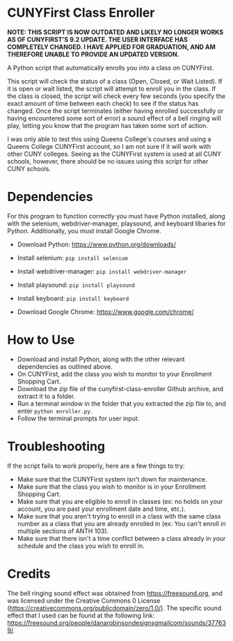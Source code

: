# CUNYFirst Class Enroller
**NOTE: THIS SCRIPT IS NOW OUTDATED AND LIKELY NO LONGER WORKS AS OF CUNYFIRST'S 9.2 UPDATE. THE USER INTERFACE HAS COMPLETELY CHANGED. I HAVE APPLIED FOR GRADUATION, AND AM THEREFORE UNABLE TO PROVIDE AN UPDATED VERSION.** 

A Python script that automatically enrolls you into a class on CUNYFirst. 

This script will check the status of a class (Open, Closed, or Wait Listed). If it is open or wait listed, the script will attempt to enroll you in the class. If the class is closed, the script will check every few seconds (you specify the exact amount of time between each check) to see if the status has changed. Once the script terminates (either having enrolled successfully or having encountered some sort of error) a sound effect of a bell ringing will play, letting you know that the program has taken some sort of action.

I was only able to test this using Queens College's courses and using a Queens College CUNYFirst account, so I am not sure if it will work with other CUNY colleges. Seeing as the CUNYFirst system is used at all CUNY schools, however, there should be no issues using this script for other CUNY schools. 

# Dependencies 
For this program to function correctly you must have Python installed, along with the selenium, webdriver-manager, playsound, and keyboard libaries for Python. Additionally, you must install Google Chrome.

- Download Python: https://www.python.org/downloads/
- Install selenium: `pip install selenium`
- Install webdriver-manager: `pip install webdriver-manager`
- Install playsound: `pip install playsound`
- Install keyboard: `pip install keyboard`

- Download Google Chrome: https://www.google.com/chrome/

# How to Use 
- Download and install Python, along with the other relevant dependencies as outlined above. 
- On CUNYFirst, add the class you wish to monitor to your Enrollment Shopping Cart. 
- Download the zip file of the cunyfirst-class-enroller Github archive, and extract it to a folder. 
- Run a terminal window in the folder that you extracted the zip file to, and enter `python enroller.py`.
- Follow the terminal prompts for user input. 

# Troubleshooting
If the script fails to work properly, here are a few things to try: 

- Make sure that the CUNYFirst system isn't down for maintenance.
- Make sure that the class you wish to monitor is in your Enrollment Shopping Cart.
- Make sure that you are eligible to enroll in classes (ex: no holds on your account, you are past your enrollment date and time, etc.).  
- Make sure that you aren't trying to enroll in a class with the same class number as a class that you are already enrolled in (ex: You can't enroll in multiple sections of ANTH 103). 
- Make sure that there isn't a time conflict between a class already in your schedule and the class you wish to enroll in. 

# Credits
The bell ringing sound effect was obtained from https://freesound.org, and was licensed under the Creative Commons 0 License (https://creativecommons.org/publicdomain/zero/1.0/). The specific sound effect that I used can be found at the following link: https://freesound.org/people/danarobinsondesignsgmailcom/sounds/377639/.  



